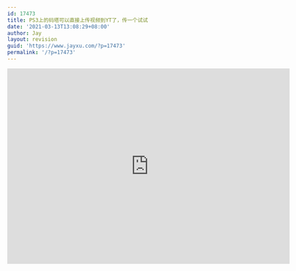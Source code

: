 ```yaml
---
id: 17473
title: PS3上的码塔可以直接上传视频到YT了，传一个试试
date: '2021-03-13T13:08:29+08:00'
author: Jay
layout: revision
guid: 'https://www.jayxu.com/?p=17473'
permalink: '/?p=17473'
---
```


<iframe width="650" height="450" src="https://www.youtube.com/embed/B_5nCpXV8Cw" frameborder="0" allowfullscreen></iframe>
